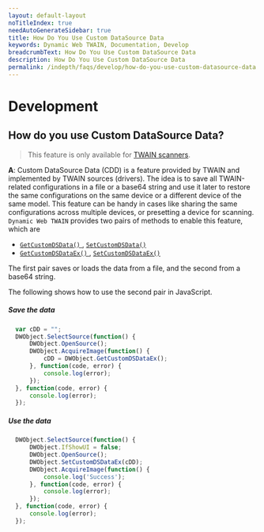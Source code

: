 ```yaml
---
layout: default-layout
noTitleIndex: true
needAutoGenerateSidebar: true
title: How Do You Use Custom DataSource Data
keywords: Dynamic Web TWAIN, Documentation, Develop
breadcrumbText: How Do You Use Custom DataSource Data
description: How Do You Use Custom DataSource Data
permalink: /indepth/faqs/develop/how-do-you-use-custom-datasource-data.html
---
```


# Development

## How do you use Custom DataSource Data?

> This feature is only available for [TWAIN scanners]({{site.getstarted}}hardware.html#twain-scanners).

**A**: Custom DataSource Data (CDD) is a feature provided by TWAIN and implemented by TWAIN sources (drivers). The idea is to save all TWAIN-related configurations in a file or a base64 string and use it later to restore the same configurations on the same device or a different device of the same model. This feature can be handy in cases like sharing the same configurations across multiple devices, or presetting a device for scanning. `Dynamic Web TWAIN` provides two pairs of methods to enable this feature, which are

* [ `GetCustomDSData()` ]({{site.info}}api/WebTwain_Acquire.html#getcustomdsdata) , [ `SetCustomDSData()` ]({{site.info}}api/WebTwain_Acquire.html#setcustomdsdata)
* [ `GetCustomDSDataEx()` ]({{site.info}}api/WebTwain_Acquire.html#getcustomdsdataex) , [ `SetCustomDSDataEx()` ]({{site.info}}api/WebTwain_Acquire.html#setcustomdsdataex)

The first pair saves or loads the data from a file, and the second from a base64 string.

The following shows how to use the second pair in JavaScript.

##### Save the data

``` javascript
  var cDD = "";
  DWObject.SelectSource(function() {
      DWObject.OpenSource();
      DWObject.AcquireImage(function() {
          cDD = DWObject.GetCustomDSDataEx();
      }, function(code, error) {
          console.log(error);
      });
  }, function(code, error) {
      console.log(error);
  });
```

##### Use the data

``` javascript
  DWObject.SelectSource(function() {
      DWObject.IfShowUI = false;
      DWObject.OpenSource();
      DWObject.SetCustomDSDataEx(cDD);
      DWObject.AcquireImage(function() {
          console.log('Success');
      }, function(code, error) {
          console.log(error);
      });
  }, function(code, error) {
      console.log(error);
  });
```
